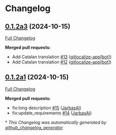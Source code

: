# Changelog

## [0.1.2a3](https://github.com/OpenVoiceOS/ovos-skill-alerts/tree/0.1.2a3) (2024-10-15)

[Full Changelog](https://github.com/OpenVoiceOS/ovos-skill-alerts/compare/0.1.2a1...0.1.2a3)

**Merged pull requests:**

- Add Catalan translation [\#13](https://github.com/OpenVoiceOS/ovos-skill-alerts/pull/13) ([gitlocalize-app[bot]](https://github.com/apps/gitlocalize-app))
- Add Catalan translation [\#12](https://github.com/OpenVoiceOS/ovos-skill-alerts/pull/12) ([gitlocalize-app[bot]](https://github.com/apps/gitlocalize-app))

## [0.1.2a1](https://github.com/OpenVoiceOS/ovos-skill-alerts/tree/0.1.2a1) (2024-10-15)

[Full Changelog](https://github.com/OpenVoiceOS/ovos-skill-alerts/compare/V0.0.1...0.1.2a1)

**Merged pull requests:**

- fix:long description [\#15](https://github.com/OpenVoiceOS/ovos-skill-alerts/pull/15) ([JarbasAl](https://github.com/JarbasAl))
- fix:update\_requirements [\#14](https://github.com/OpenVoiceOS/ovos-skill-alerts/pull/14) ([JarbasAl](https://github.com/JarbasAl))



\* *This Changelog was automatically generated by [github_changelog_generator](https://github.com/github-changelog-generator/github-changelog-generator)*
